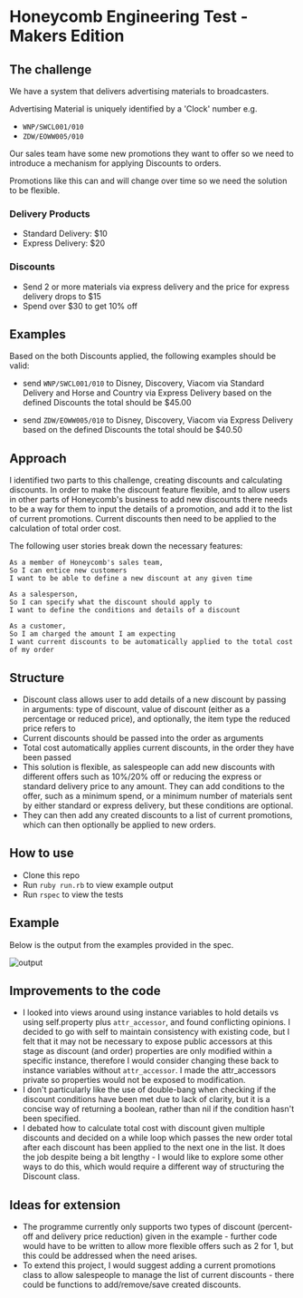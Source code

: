 # Honeycomb Engineering Test - Makers Edition

## The challenge

We have a system that delivers advertising materials to broadcasters.

Advertising Material is uniquely identified by a 'Clock' number e.g.

* `WNP/SWCL001/010`
* `ZDW/EOWW005/010`

Our sales team have some new promotions they want to offer so
we need to introduce a mechanism for applying Discounts to orders.

Promotions like this can and will change over time so we need the solution to be flexible.

### Delivery Products

* Standard Delivery: $10
* Express Delivery: $20

### Discounts

* Send 2 or more materials via express delivery and the price for express delivery drops to $15
* Spend over $30 to get 10% off

## Examples

Based on the both Discounts applied, the following examples should be valid:

* send `WNP/SWCL001/010` to Disney, Discovery, Viacom via Standard Delivery and Horse and Country via Express Delivery
    based on the defined Discounts the total should be $45.00

* send `ZDW/EOWW005/010` to Disney, Discovery, Viacom via Express Delivery
     based on the defined Discounts the total should be $40.50

## Approach

I identified two parts to this challenge, creating discounts and calculating discounts. In order to make the discount feature flexible, and to allow users in other parts of Honeycomb's business to add new discounts there needs to be a way for them to input the details of a promotion, and add it to the list of current promotions. Current discounts then need to be applied to the calculation of total order cost.

The following user stories break down the necessary features:

```
As a member of Honeycomb's sales team,
So I can entice new customers
I want to be able to define a new discount at any given time

As a salesperson,
So I can specify what the discount should apply to
I want to define the conditions and details of a discount

As a customer,
So I am charged the amount I am expecting
I want current discounts to be automatically applied to the total cost of my order
```

## Structure

- Discount class allows user to add details of a new discount by passing in arguments: type of discount, value of discount (either as a percentage or reduced price), and optionally, the item type the reduced price refers to
- Current discounts should be passed into the order as arguments
- Total cost automatically applies current discounts, in the order they have been passed
- This solution is flexible, as salespeople can add new discounts with different offers such as 10%/20% off or reducing the express or standard delivery price to any amount. They can add conditions to the offer, such as a minimum spend, or a minimum number of materials sent by either standard or express delivery, but these conditions are optional.
- They can then add any created discounts to a list of current promotions, which can then optionally be applied to new orders.


## How to use
- Clone this repo
- Run `ruby run.rb` to view example output
- Run `rspec` to view the tests

## Example
Below is the output from the examples provided in the spec.

![output](https://raw.githubusercontent.com/floraharvey/honeycomb-tech-test/example_output.png)

## Improvements to the code

- I looked into views around using instance variables to hold details vs using self.property plus `attr_accessor`, and found conflicting opinions. I decided to go with self to maintain consistency with existing code, but I felt that it may not be necessary to expose public accessors at this stage as discount (and order) properties are only modified within a specific instance, therefore I would consider changing these back to instance variables without `attr_accessor`. I made the attr_accessors private so properties would not be exposed to modification.
-  I don't particularly like the use of double-bang when checking if the discount conditions have been met due to lack of clarity, but it is a concise way of returning a boolean, rather than nil if the condition hasn't been specified.
- I debated how to calculate total cost with discount given multiple discounts and decided on a while loop which passes the new order total after each discount has been applied to the next one in the list. It does the job despite being a bit lengthy - I would like to explore some other ways to do this, which would require a different way of structuring the Discount class.


## Ideas for extension

- The programme currently only supports two types of discount (percent-off and delivery price reduction) given in the example - further code would have to be written to allow more flexible offers such as 2 for 1, but this could be addressed when the need arises.
- To extend this project, I would suggest adding a current promotions class to allow salespeople to manage the list of current discounts - there could be functions to add/remove/save created discounts.
